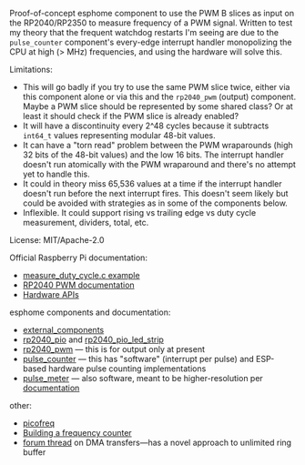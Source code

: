 Proof-of-concept esphome component to use the PWM B slices as input on the RP2040/RP2350 to measure frequency of a PWM signal. Written to test my theory that the frequent watchdog restarts I'm seeing are due to the `pulse_counter` component's every-edge interrupt handler monopolizing the CPU at high (> MHz) frequencies, and using the hardware will solve this.

Limitations:

*   This will go badly if you try to use the same PWM slice twice, either via this component alone or
    via this and the `rp2040_pwm` (output) component. Maybe a PWM slice should be represented by some shared class?
    Or at least it should check if the PWM slice is already enabled?
*   It will have a discontinuity every 2^48 cycles because it subtracts `int64_t` values representing modular 48-bit values.
*   It can have a "torn read" problem between the PWM wraparounds (high 32 bits of the 48-bit values) and the low 16 bits.
    The interrupt handler doesn't run atomically with the PWM wraparound and there's no attempt yet to handle this.
*   It could in theory miss 65,536 values at a time if the interrupt handler doesn't run before the next interrupt fires.
    This doesn't seem likely but could be avoided with strategies as in some of the components below.
*   Inflexible. It could support rising vs trailing edge vs duty cycle measurement, dividers, total, etc.

License: MIT/Apache-2.0

Official Raspberry Pi documentation:

*   [measure_duty_cycle.c example](https://github.com/raspberrypi/pico-examples/blob/master/pwm/measure_duty_cycle/measure_duty_cycle.c)
*   [RP2040 PWM documentation](https://datasheets.raspberrypi.com/rp2040/rp2040-datasheet.pdf#section_pwm)
*   [Hardware APIs](https://www.raspberrypi.com/documentation/pico-sdk/hardware.html)

esphome components and documentation:

*   [external_components](https://esphome.io/components/external_components.html)
*   [rp2040_pio](https://github.com/esphome/esphome/tree/dev/esphome/components/rp2040_pio) and [rp2040_pio_led_strip](https://github.com/esphome/esphome/tree/dev/esphome/components/rp2040_pio_led_strip)
*   [rp2040_pwm](https://github.com/esphome/esphome/tree/dev/esphome/components/rp2040_pwm) — this is for output only at present
*   [pulse_counter](https://github.com/esphome/esphome/tree/dev/esphome/components/pulse_counter) — this has "software" (interrupt per pulse) and ESP-based hardware pulse counting implementations
*   [pulse_meter](https://github.com/esphome/esphome/tree/dev/esphome/components/pulse_meter) — also software, meant to be higher-resolution per [documentation](https://esphome.io/components/sensor/pulse_meter.html)

other:

*   [picofreq](https://iosoft.blog/2023/07/30/picofreq/)
*   [Building a frequency counter](https://rjk.codes/post/building-a-frequency-counter/)
*   [forum thread](https://forums.raspberrypi.com/viewtopic.php?t=367235#p2202421) on DMA transfers—has a novel approach to unlimited ring buffer
